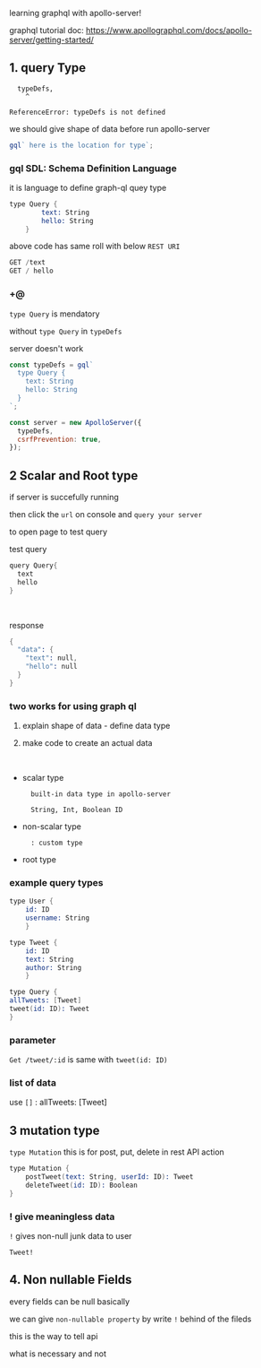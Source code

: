 learning graphql with apollo-server!

graphql tutorial doc: https://www.apollographql.com/docs/apollo-server/getting-started/

## 1. query Type

```
  typeDefs,
    ^

ReferenceError: typeDefs is not defined
```

we should give shape of data before run apollo-server

```js
gql` here is the location for type`;
```

### gql SDL: Schema Definition Language

it is language to define graph-ql quey type

```s
type Query {
        text: String
        hello: String
    }
```

above code has same roll with below `REST URI`

```s
GET /text
GET / hello
```

### +@

`type Query` is mendatory

without `type Query` in `typeDefs`

server doesn't work

```js
const typeDefs = gql`
  type Query {
    text: String
    hello: String
  }
`;

const server = new ApolloServer({
  typeDefs,
  csrfPrevention: true,
});
```

## 2 Scalar and Root type

if server is succefully running

then click the `url` on console and `query your server`

to open page to test query

test query

```s
query Query{
  text
  hello
}
```

<br>

response

```s
{
  "data": {
    "text": null,
    "hello": null
  }
}
```

### two works for using graph ql

1.  explain shape of data - define data type

2.  make code to create an actual data

<br>

- scalar type

        built-in data type in apollo-server

        String, Int, Boolean ID

- non-scalar type

        : custom type

- root type

### example query types

```s
type User {
    id: ID
    username: String
    }

type Tweet {
    id: ID
    text: String
    author: String
    }

type Query {
allTweets: [Tweet]
tweet(id: ID): Tweet
}
```

### parameter

`Get /tweet/:id` is same with `tweet(id: ID)`

### list of data

use `[]` : allTweets: [Tweet]

## 3 mutation type

`type Mutation`
this is for post, put, delete in rest API action

```s
type Mutation {
	postTweet(text: String, userId: ID): Tweet
	deleteTweet(id: ID): Boolean
}
```

### ! give meaningless data

`!` gives non-null junk data to user

`Tweet!`

## 4. Non nullable Fields

every fields can be null basically

we can give `non-nullable property` by write `!` behind of the fileds

this is the way to tell api

what is necessary and not
